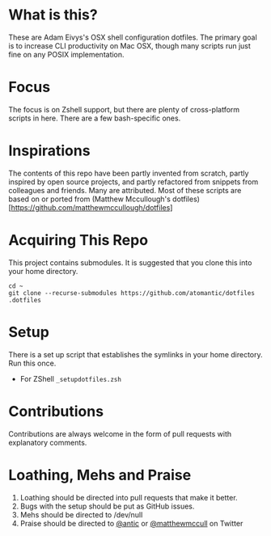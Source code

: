 # What is this?
These are Adam Eivys's OSX shell configuration dotfiles. The primary goal is to increase CLI productivity on Mac OSX, though many scripts run just fine on any POSIX implementation. 

# Focus
The focus is on Zshell support, but there are plenty of cross-platform scripts in here. There are a few bash-specific ones.

# Inspirations
The contents of this repo have been partly invented from scratch, partly inspired by open source projects, and partly refactored from snippets from colleagues and friends. Many are attributed.
Most of these scripts are based on or ported from (Matthew Mccullough's dotfiles)[https://github.com/matthewmccullough/dotfiles]

# Acquiring This Repo
This project contains submodules. It is suggested that you clone this into your home directory.

    cd ~
    git clone --recurse-submodules https://github.com/atomantic/dotfiles .dotfiles

# Setup
There is a set up script that establishes the symlinks in your home directory. Run this once.

* For ZShell
        `_setupdotfiles.zsh`

# Contributions
Contributions are always welcome in the form of pull requests with explanatory comments.

# Loathing, Mehs and Praise
1. Loathing should be directed into pull requests that make it better.
2. Bugs with the setup should be put as GitHub issues.
3. Mehs should be directed to /dev/null
4. Praise should be directed to [@antic](http://twitter.com/antic) or [@matthewmccull](http://twitter.com/matthewmccull) on Twitter